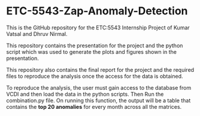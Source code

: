 # ETC-5543-Zap-Anomaly-Detection
This is the GitHub repository for the ETC:5543 Internship Project of Kumar Vatsal and Dhruv Nirmal.

This repository contains the presentation for the project and the python script which was used to generate the plots and figures shown in the presentation.

This repository also contains the final report for the project and the required files to reproduce the analysis once the access for the data is obtained.


To reproduce the analysis, the user must gain access to the database from VCDI and then load the data in the python scripts. Then Run the combination.py file. 
On running this function, the output will be a table that contains the **top 20 anomalies** for every month across all the matrices. 
